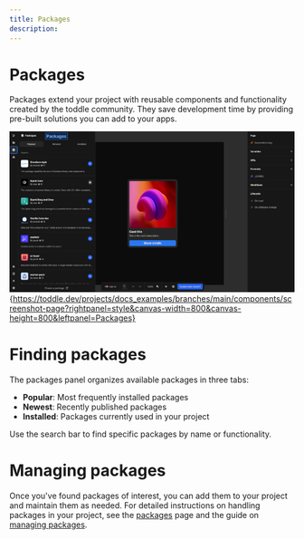 ```yaml
---
title: Packages
description:
---
```


# Packages
Packages extend your project with reusable components and functionality created by the toddle community. They save development time by providing pre-built solutions you can add to your apps.

![Packages|16/9](packages.webp){https://toddle.dev/projects/docs_examples/branches/main/components/screenshot-page?rightpanel=style&canvas-width=800&canvas-height=800&leftpanel=Packages}

# Finding packages
The packages panel organizes available packages in three tabs:
- **Popular**: Most frequently installed packages
- **Newest**: Recently published packages
- **Installed**: Packages currently used in your project

Use the search bar to find specific packages by name or functionality.

# Managing packages
Once you've found packages of interest, you can add them to your project and maintain them as needed. For detailed instructions on handling packages in your project, see the [packages](/packages/overview) page and the guide on [managing packages](/packages/managing-packages).